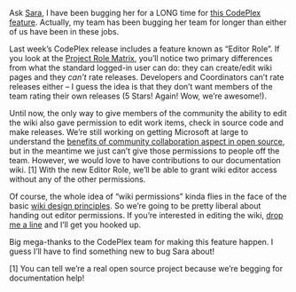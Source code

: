 Ask [Sara](http://blogs.msdn.com/SaraFord/), I have been bugging her for
a LONG time for [this CodePlex
feature](http://blogs.msdn.com/codeplex/archive/2009/08/14/donate-ad-revenue-to-charity-and-new-editor-role.aspx).
Actually, my team has been bugging her team for longer than either of us
have been in these jobs.

Last week’s CodePlex release includes a feature known as “Editor Role”.
If you look at the [Project Role
Matrix](http://ironpython.codeplex.com/People/ProjectRoles.aspx), you’ll
notice two primary differences from what the standard logged-in user can
do: they can create/edit wiki pages and they *can’t* rate releases.
Developers and Coordinators can’t rate releases either – I guess the
idea is that they don’t want members of the team rating their own
releases (5 Stars! Again! Wow, we’re awesome!).

Until now, the only way to give members of the community the ability to
edit the wiki also gave permission to edit work items, check in source
code and make releases. We’re still working on getting Microsoft at
large to understand the [benefits of community collaboration aspect in
open
source](http://devhawk.net/2009/06/03/strengthening-the-microsoft-ecosystem-with-source-code/),
but in the meantime we just can’t give those permissions to people off
the team. However, we would love to have contributions to our
documentation wiki. [1] With the new Editor Role, we’ll be able to grant
wiki editor access without any of the other permissions.

Of course, the whole idea of “wiki permissions” kinda flies in the face
of the basic [wiki design
principles](http://c2.com/cgi/wiki?WikiDesignPrinciples). So we’re going
to be pretty liberal about handing out editor permissions. If you’re
interested in editing the wiki, [drop me a
line](mailto:harry.pierson@microsoft.com?subject=IronPython%20Wiki%20Editor%20Role)
and I’ll get you hooked up. 

Big mega-thanks to the CodePlex team for making this feature happen. I
guess I’ll have to find something new to bug Sara about!

[1] You can tell we’re a real open source project because we’re begging
for documentation help!
